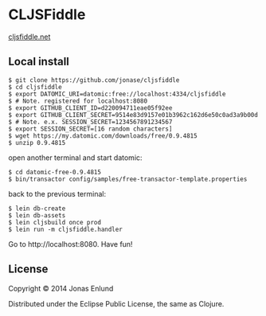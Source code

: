 # CLJSFiddle

[cljsfiddle.net](http://cljsfiddle.net)

## Local install

```
$ git clone https://github.com/jonase/cljsfiddle
$ cd cljsfiddle
$ export DATOMIC_URI=datomic:free://localhost:4334/cljsfiddle
$ # Note. registered for localhost:8080
$ export GITHUB_CLIENT_ID=d220094711eae05f92ee
$ export GITHUB_CLIENT_SECRET=9514e83d9157e01b3962c162d6e50c0ad3a9b00d
$ # Note. e.x. SESSION_SECRET=1234567891234567
$ export SESSION_SECRET=[16 random characters]
$ wget https://my.datomic.com/downloads/free/0.9.4815
$ unzip 0.9.4815
```

open another terminal and start datomic:

```
$ cd datomic-free-0.9.4815
$ bin/transactor config/samples/free-transactor-template.properties 
```

back to the previous terminal:

```
$ lein db-create 
$ lein db-assets
$ lein cljsbuild once prod
$ lein run -m cljsfiddle.handler
```

Go to http://localhost:8080. Have fun!

## License

Copyright © 2014 Jonas Enlund

Distributed under the Eclipse Public License, the same as Clojure.
